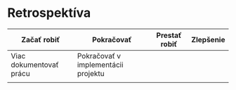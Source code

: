 # Retrospektíva

| **Začať robiť** | **Pokračovať** | **Prestať robiť** | **Zlepšenie** |
|-----------------|----------------|-------------------|---------------|
| Viac dokumentovať prácu  | Pokračovať v implementácii projektu | | |
|  | | | |
